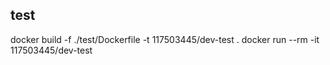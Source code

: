 ## test

docker build -f ./test/Dockerfile -t 117503445/dev-test .
docker run --rm -it 117503445/dev-test
